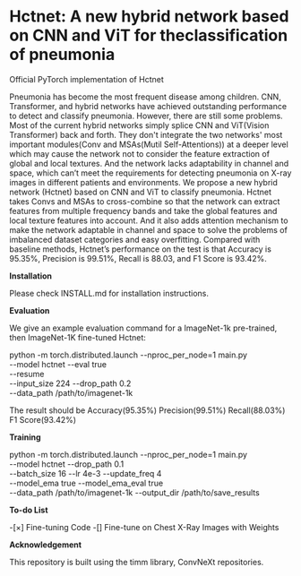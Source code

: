 # Hctnet: A new hybrid network based on CNN and ViT for theclassification of pneumonia

Official PyTorch implementation of Hctnet

Pneumonia has become the most frequent disease among children. CNN, Transformer, and hybrid networks have achieved outstanding performance to detect and classify pneumonia. However, there are still some problems. Most of the current hybrid networks simply splice CNN and ViT(Vision Transformer) back and forth. They don't integrate the two networks' most important modules(Conv and MSAs(Mutil Self-Attentions)) at a deeper level which may cause the network not to consider the feature extraction of global and local textures. And the network lacks adaptability in channel and space, which can’t meet the requirements for detecting pneumonia on X-ray images in different patients and environments. We propose a new hybrid network (Hctnet) based on CNN and ViT to classify pneumonia. Hctnet takes Convs and MSAs to cross-combine so that the network can extract features from multiple frequency bands and take the global features and local texture features into account. And it also adds attention mechanism to make the network adaptable in channel and space to solve the problems of imbalanced dataset categories and easy overfitting. Compared with baseline methods, Hctnet’s performance on the test is that Accuracy is 95.35%, Precision is 99.51%, Recall is 88.03, and F1 Score is 93.42%.

**Installation**

Please check INSTALL.md for installation instructions.


**Evaluation**

We give an example evaluation command for a ImageNet-1k pre-trained, then ImageNet-1K fine-tuned Hctnet:

python -m torch.distributed.launch --nproc_per_node=1 main.py \
--model hctnet --eval true \
--resume  \
--input_size 224 --drop_path 0.2 \
--data_path /path/to/imagenet-1k

The result should be
Accuracy(95.35%)	Precision(99.51%)	Recall(88.03%)	F1 Score(93.42%)

**Training**

python -m torch.distributed.launch --nproc_per_node=1 main.py \
--model hctnet --drop_path 0.1 \
--batch_size 16 --lr 4e-3 --update_freq 4 \
--model_ema true --model_ema_eval true \
--data_path /path/to/imagenet-1k 
--output_dir /path/to/save_results


**To-do List**

-[×] Fine-tuning Code
-[] Fine-tune on Chest X-Ray Images with Weights


**Acknowledgement**

This repository is built using the timm library, ConvNeXt repositories.

